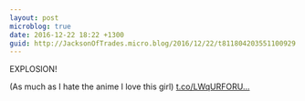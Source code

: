 ```yaml
---
layout: post
microblog: true
date: 2016-12-22 18:22 +1300
guid: http://JacksonOfTrades.micro.blog/2016/12/22/t811804203551100929.html
---
```

EXPLOSION!

(As much as I hate the anime I love this girl) [t.co/LWqURFORU...](https://t.co/LWqURFORU7)

